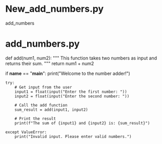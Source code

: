 # New_add_numbers.py
add_numbers
# add_numbers.py

def add(num1, num2):
    """
    This function takes two numbers as input and returns their sum.
    """
    return num1 + num2

if __name__ == "__main__":
    print("Welcome to the number adder!")

    try:
        # Get input from the user
        input1 = float(input("Enter the first number: "))
        input2 = float(input("Enter the second number: "))

        # Call the add function
        sum_result = add(input1, input2)

        # Print the result
        print(f"The sum of {input1} and {input2} is: {sum_result}")

    except ValueError:
        print("Invalid input. Please enter valid numbers.")
